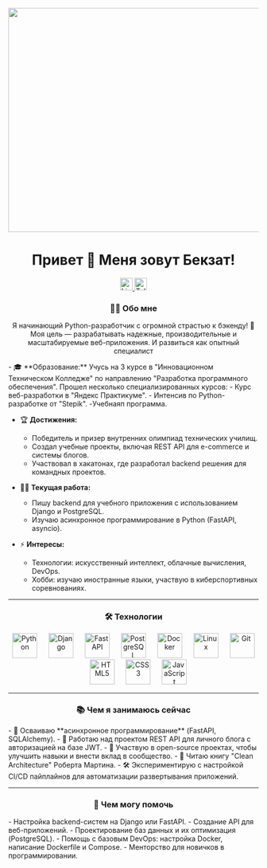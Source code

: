 <br clear="both">

<div align="center">
  <img height="450" width="820" src="https://media2.giphy.com/media/v1.Y2lkPTc5MGI3NjExbmRnazM5OWxwZGlrMXZwNDh3NnlxcnQxMGh3ZDh5bzg2YTV0NXczbyZlcD12MV9pbnRlcm5hbF9naWZfYnlfaWQmY3Q9Zw/Basrh159dGwKY/giphy.gif" />
</div>

<h1 align="center">Привет 👋 Меня зовут Бекзат!</h1>

<div align="center">
  <a href="https://www.linkedin.com/in/bekzat-talimbek-b9754a342" target="_blank">
    <img src="https://img.shields.io/badge/LinkedIn-0A66C2?style=for-the-badge&logo=linkedin&logoColor=white" height="25" alt="LinkedIn" />
  </a>
  <a href="https://t.me/lokkitc" target="_blank">
    <img src="https://img.shields.io/badge/Telegram-2CA5E0?style=for-the-badge&logo=telegram&logoColor=white" height="25" alt="Telegram" />
  </a>
</div>

<h3 align="center">👨‍💻 Обо мне</h3>

<p align="center">
Я начинающий Python-разработчик с огромной страстью к бэкенду! 🚀  
Моя цель — разрабатывать надежные, производительные и масштабируемые веб-приложения. И развиться как опытный специалист
</p>

<p align="left">
- 🎓 **Образование:**  
  Учусь на 3 курсе в "Инновационном Техническом Колледже" по направлению "Разработка программного обеспечения".  
  Прошел несколько специализированных курсов:  
  - Курс веб-разработки в "Яндекс Практикуме".  
  - Интенсив по Python-разработке от "Stepik".
  -Учебнаяп программа. 

- 🏆 **Достижения:**  
  - Победитель и призер внутренних олимпиад технических училищ.  
  - Создал учебные проекты, включая REST API для e-commerce и системы блогов.  
  - Участвовал в хакатонах, где разработал backend решения для командных проектов.

- 🧑‍💻 **Текущая работа:**  
  - Пишу backend для учебного приложения с использованием Django и PostgreSQL.  
  - Изучаю асинхронное программирование в Python (FastAPI, asyncio).  

- ⚡ **Интересы:**  
  - Технологии: искусственный интеллект, облачные вычисления, DevOps.  
  - Хобби: изучаю иностранные языки, участвую в киберспортивных соревнованиях.
</p>

---

<h3 align="center">🛠 Технологии</h3>

<div align="center">
  <img src="https://cdn.jsdelivr.net/gh/devicons/devicon/icons/python/python-original.svg" height="50" alt="Python" />
  <img width="15" />
  <img src="https://cdn.jsdelivr.net/gh/devicons/devicon/icons/django/django-plain.svg" height="50" alt="Django" />
  <img width="15" />
  <img src="https://cdn.jsdelivr.net/gh/devicons/devicon/icons/fastapi/fastapi-original.svg" height="50" alt="FastAPI" />
  <img width="15" />
  <img src="https://cdn.jsdelivr.net/gh/devicons/devicon/icons/postgresql/postgresql-original.svg" height="50" alt="PostgreSQL" />
  <img width="15" />
  <img src="https://cdn.jsdelivr.net/gh/devicons/devicon/icons/docker/docker-original.svg" height="50" alt="Docker" />
  <img width="15" />
  <img src="https://cdn.jsdelivr.net/gh/devicons/devicon/icons/linux/linux-original.svg" height="50" alt="Linux" />
  <img width="15" />
  <img src="https://cdn.jsdelivr.net/gh/devicons/devicon/icons/git/git-original.svg" height="50" alt="Git" />
  <img width="15" />
  <img src="https://cdn.jsdelivr.net/gh/devicons/devicon/icons/html5/html5-original.svg" height="50" alt="HTML5" />
  <img width="15" />
  <img src="https://cdn.jsdelivr.net/gh/devicons/devicon/icons/css3/css3-original.svg" height="50" alt="CSS3" />
  <img width="15" />
  <img src="https://cdn.jsdelivr.net/gh/devicons/devicon/icons/javascript/javascript-original.svg" height="50" alt="JavaScript" />
</div>

---

<h3 align="center">📚 Чем я занимаюсь сейчас</h3>

<p align="left">
- 🌱 Осваиваю **асинхронное программирование** (FastAPI, SQLAlchemy).  
- 🔧 Работаю над проектом REST API для личного блога с авторизацией на базе JWT.  
- 🤝 Участвую в open-source проектах, чтобы улучшить навыки и внести вклад в сообщество.  
- 📖 Читаю книгу "Clean Architecture" Роберта Мартина.  
- 🛠 Экспериментирую с настройкой CI/CD пайплайнов для автоматизации развертывания приложений.  
</p>

---

<h3 align="center">🌟 Чем могу помочь</h3>

<p align="left">
- Настройка backend-систем на Django или FastAPI.  
- Создание API для веб-приложений.  
- Проектирование баз данных и их оптимизация (PostgreSQL).  
- Помощь с базовым DevOps: настройка Docker, написание Dockerfile и Compose.  
- Менторство для новичков в программировании.  
</p>
